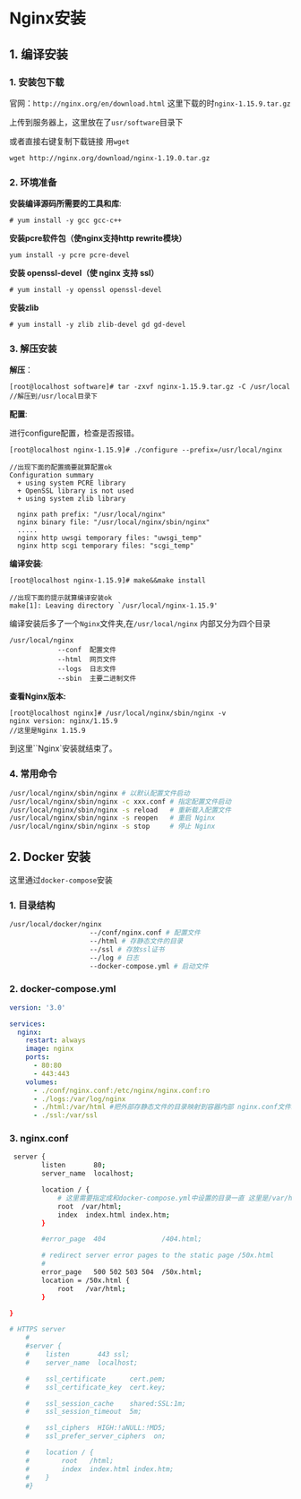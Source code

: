 # Nginx安装



## 1. 编译安装

### 1. 安装包下载

官网：`http://nginx.org/en/download.html` 这里下载的时`nginx-1.15.9.tar.gz`

上传到服务器上，这里放在了`usr/software`目录下

或者直接右键复制下载链接 用`wget`

```shell
wget http://nginx.org/download/nginx-1.19.0.tar.gz
```



### 2. 环境准备

**安装编译源码所需要的工具和库**:

```linux
# yum install -y gcc gcc-c++
```

**安装pcre软件包（使nginx支持http rewrite模块）**

```linux
yum install -y pcre pcre-devel
```

**安装 openssl-devel（使 nginx 支持 ssl）**

```linux
# yum install -y openssl openssl-devel 
```

**安装zlib**

```shell
# yum install -y zlib zlib-devel gd gd-devel
```



### 3. 解压安装

**解压**：

```shell
[root@localhost software]# tar -zxvf nginx-1.15.9.tar.gz -C /usr/local
//解压到/usr/local目录下
```

**配置**:

进行configure配置，检查是否报错。

```linux
[root@localhost nginx-1.15.9]# ./configure --prefix=/usr/local/nginx

//出现下面的配置摘要就算配置ok
Configuration summary
  + using system PCRE library
  + OpenSSL library is not used
  + using system zlib library

  nginx path prefix: "/usr/local/nginx"
  nginx binary file: "/usr/local/nginx/sbin/nginx"
  .....
  nginx http uwsgi temporary files: "uwsgi_temp"
  nginx http scgi temporary files: "scgi_temp"
```

**编译安装**:

```linux
[root@localhost nginx-1.15.9]# make&&make install

//出现下面的提示就算编译安装ok
make[1]: Leaving directory `/usr/local/nginx-1.15.9'

```

编译安装后多了一个`Nginx`文件夹,在`/usr/local/nginx` 内部又分为四个目录

```nginx
/usr/local/nginx
			--conf	配置文件
			--html  网页文件
			--logs  日志文件
			--sbin  主要二进制文件
```

**查看Nginx版本:**

```linux
[root@localhost nginx]# /usr/local/nginx/sbin/nginx -v
nginx version: nginx/1.15.9
//这里是Nginx 1.15.9
```

到这里``Nginx`安装就结束了。

### 4. 常用命令

```sh
/usr/local/nginx/sbin/nginx # 以默认配置文件启动
/usr/local/nginx/sbin/nginx -c xxx.conf # 指定配置文件启动
/usr/local/nginx/sbin/nginx -s reload   # 重新载入配置文件
/usr/local/nginx/sbin/nginx -s reopen   # 重启 Nginx
/usr/local/nginx/sbin/nginx -s stop     # 停止 Nginx
```



## 2. Docker 安装

这里通过`docker-compose`安装

### 1. 目录结构

```sh
/usr/local/docker/nginx
					--/conf/nginx.conf # 配置文件
					--/html # 存静态文件的目录
					--/ssl # 存放ssl证书
					--/log # 日志
					--docker-compose.yml # 启动文件
```





### 2. docker-compose.yml

```yml
version: '3.0'

services:
  nginx:
    restart: always
    image: nginx
    ports:
      - 80:80
      - 443:443
    volumes:
      - ./conf/nginx.conf:/etc/nginx/nginx.conf:ro
      - ./logs:/var/log/nginx
      - ./html:/var/html #把外部存静态文件的目录映射到容器内部 nginx.conf文件就指定加载这个目录下的静态文件
      - ./ssl:/var/ssl 
```

### 3. nginx.conf

```sh
 server {
        listen       80;
        server_name  localhost;

        location / {
        	# 这里需要指定成和docker-compose.yml中设置的目录一直 这里是/var/html
            root  /var/html;
            index  index.html index.htm;
        }

        #error_page  404              /404.html;

        # redirect server error pages to the static page /50x.html
        #
        error_page   500 502 503 504  /50x.html;
        location = /50x.html {
            root   /var/html;
        }

}

# HTTPS server
    #
    #server {
    #    listen       443 ssl;
    #    server_name  localhost;

    #    ssl_certificate      cert.pem;
    #    ssl_certificate_key  cert.key;

    #    ssl_session_cache    shared:SSL:1m;
    #    ssl_session_timeout  5m;

    #    ssl_ciphers  HIGH:!aNULL:!MD5;
    #    ssl_prefer_server_ciphers  on;

    #    location / {
    #        root   /html;
    #        index  index.html index.htm;
    #    }
    #}

```

